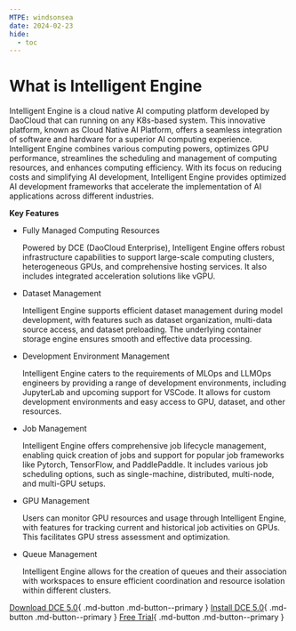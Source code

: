 ```yaml
---
MTPE: windsonsea
date: 2024-02-23
hide:
  - toc
---
```


# What is Intelligent Engine

Intelligent Engine is a cloud native AI computing platform developed by DaoCloud that can running on any K8s-based system.
This innovative platform, known as Cloud Native AI Platform, offers a seamless integration of software
and hardware for a superior AI computing experience. Intelligent Engine combines various computing powers,
optimizes GPU performance, streamlines the scheduling and management of computing resources,
and enhances computing efficiency. With its focus on reducing costs and simplifying AI development,
Intelligent Engine provides optimized AI development frameworks that accelerate the implementation of AI applications
across different industries.

**Key Features**

- Fully Managed Computing Resources

    Powered by DCE (DaoCloud Enterprise), Intelligent Engine offers robust infrastructure capabilities to support
    large-scale computing clusters, heterogeneous GPUs, and comprehensive hosting services.
    It also includes integrated acceleration solutions like vGPU.

- Dataset Management

    Intelligent Engine supports efficient dataset management during model development, with features such as
    dataset organization, multi-data source access, and dataset preloading.
    The underlying container storage engine ensures smooth and effective data processing.

- Development Environment Management

    Intelligent Engine caters to the requirements of MLOps and LLMOps engineers by providing a range of
    development environments, including JupyterLab and upcoming support for VSCode. It allows
    for custom development environments and easy access to GPU, dataset, and other resources.

- Job Management

    Intelligent Engine offers comprehensive job lifecycle management, enabling quick creation of jobs and support
    for popular job frameworks like Pytorch, TensorFlow, and PaddlePaddle. It includes various
    job scheduling options, such as single-machine, distributed, multi-node, and multi-GPU setups.

- GPU Management

    Users can monitor GPU resources and usage through Intelligent Engine, with features for tracking current
    and historical job activities on GPUs. This facilitates GPU stress assessment and optimization.

- Queue Management

    Intelligent Engine allows for the creation of queues and their association with workspaces to ensure
    efficient coordination and resource isolation within different clusters.

[Download DCE 5.0](../../download/index.md){ .md-button .md-button--primary }
[Install DCE 5.0](../../install/index.md){ .md-button .md-button--primary }
[Free Trial](../../dce/license0.md){ .md-button .md-button--primary }
